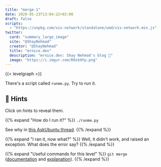 ```yaml
---
title: "merge-1"
date: 2020-05-23T13:04:22+03:00
draft: false
scripts: 
  - "https://unpkg.com/vis-network/standalone/umd/vis-network.min.js"
twitter:
  card: "summary_large_image"
  site: "@ShayNehmad"
  creator: "@ShayNehmad"
  title: "mrnice.dev"
  description: "mrnice.dev: Shay Nehmad's blog 🧔"
  image: "https://i.imgur.com/ROzkHYp.png"
---
```


{{< levelgraph >}}

There's a script called `runme.py`. Try to run it.

## 🧩 Hints

Click on hints to reveal them.

{{% expand "How do I run it?" %}}
`./runme.py`

See why in [this AskUbuntu thread](https://askubuntu.com/questions/320632/why-do-i-need-to-type-before-executing-a-program-in-the-current-directory).
{{% /expand %}}

{{% expand "I ran it, now what?" %}}
Well, it didn't work, and raised an exception. What does the error say?
{{% /expand %}}

{{% expand "Useful commands for this level" %}}
`git merge` ([documentation](https://git-scm.com/docs/git-merge) and [explanation](https://git-scm.com/book/en/v2/Git-Branching-Basic-Branching-and-Merging)).
{{% /expand %}}
